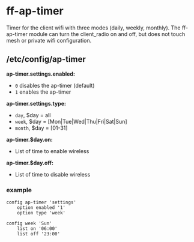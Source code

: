 ff-ap-timer
=============

Timer for the client wifi with three modes (daily, weekly, monthly).
The ff-ap-timer module can turn the client_radio on and off, but does not touch mesh or private wifi configuration.

/etc/config/ap-timer
-------------------

**ap-timer.settings.enabled:**
- `0` disables the ap-timer (default)
- `1` enables the ap-timer

**ap-timer.settings.type:**
- `day`, $day = all
- `week`, $day = [Mon|Tue|Wed|Thu|Fri|Sat|Sun]
- `month`, $day = [01-31]

**ap-timer.$day.on:**
- List of time to enable wireless

**ap-timer.$day.off:**
- List of time to disable wireless

### example
```
config ap-timer 'settings'
	option enabled '1'
	option type 'week'

config week 'Sun'
	list on '06:00'
	list off '23:00'
```

